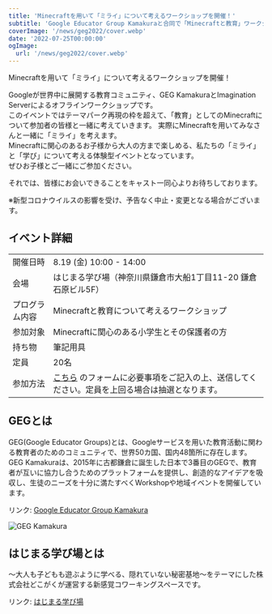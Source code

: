 ```yaml
---
title: 'Minecraftを用いて「ミライ」について考えるワークショップを開催！'
subtitle: 'Google Educator Group Kamakuraと合同で「Minecraftと教育」ワークショップを開催します。'
coverImage: '/news/geg2022/cover.webp'
date: '2022-07-25T00:00:00'
ogImage:
  url: '/news/geg2022/cover.webp'
---
```


Minecraftを用いて「ミライ」について考えるワークショップを開催！

Googleが世界中に展開する教育コミュニティ、GEG KamakuraとImagination Serverによるオフラインワークショップです。  
このイベントではテーマパーク再現の枠を超えて、「教育」としてのMinecraftについて参加者の皆様と一緒に考えていきます。
実際にMinecraftを用いてみなさんと一緒に「ミライ」を考えます。  
Minecraftに関心のあるお子様から大人の方まで楽しめる、私たちの「ミライ」と「学び」について考える体験型イベントとなっています。  
ぜひお子様とご一緒にご参加ください。

それでは、皆様にお会いできることをキャスト一同心よりお待ちしております。

※新型コロナウイルスの影響を受け、予告なく中止・変更となる場合がございます。

## イベント詳細

| | |
| ------ | ----------- |
| 開催日時 | 8.19 (金) 10:00 - 14:00 |
| 会場 | はじまる学び場（神奈川県鎌倉市大船1丁目11-20 鎌倉石原ビル5F） |
| プログラム内容 | Minecraftと教育について考えるワークショップ |
| 参加対象 | Minecraftに関心のある小学生とその保護者の方 |
| 持ち物 | 筆記用具 |
| 定員 | 20名 |
| 参加方法 | [こちら](https://forms.gle/7sE6Lp5BuhyBTdiB9) のフォームに必要事項をご記入の上、送信してください。定員を上回る場合は抽選となります。 |

## GEGとは

GEG(Google Educator Groups)とは、Googleサービスを用いた教育活動に関わる教育者のためのコミュニティで、世界50カ国、国内48箇所に存在します。
GEG Kamakuraは、2015年に古都鎌倉に誕生した日本で3番目のGEGで、教育者が互いに協力し合うためのプラットフォームを提供し、創造的なアイデアを吸収し、生徒のニーズを十分に満たすべくWorkshopや地域イベントを開催しています。

リンク: [Google Educator Group Kamakura](https://sites.google.com/view/gegkamakura)

![GEG Kamakura](/news/geg/geg.jpg)

## はじまる学び場とは

〜大人も子どもも遊ぶように学べる、隠れていない秘密基地〜をテーマにした株式会社どこがくが運営する新感覚コワーキングスペースです。

リンク: [はじまる学び場](https://www.dokogaku.co.jp/manabiba)
